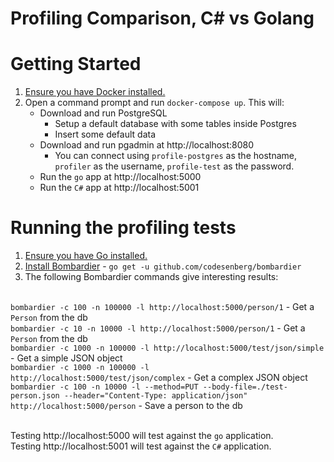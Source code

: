 # Profiling Comparison, C# vs Golang

# Getting Started

1. [Ensure you have Docker installed.](https://docs.docker.com/install/)
1. Open a command prompt and run `docker-compose up`.  This will:
    * Download and run PostgreSQL
        * Setup a default database with some tables inside Postgres
        * Insert some default data
    * Download and run pgadmin at http://localhost:8080
        * You can connect using `profile-postgres` as the hostname, `profiler` as the username, `profile-test` as the password.
    * Run the `go` app at http://localhost:5000
    * Run the `C#` app at http://localhost:5001

# Running the profiling tests

1. [Ensure you have Go installed.](https://golang.org/doc/install)
1. [Install Bombardier](https://github.com/codesenberg/bombardier) - `go get -u github.com/codesenberg/bombardier`
1. The following Bombardier commands give interesting results:

<br/>`bombardier -c 100 -n 100000 -l http://localhost:5000/person/1` - Get a `Person` from the db
<br/>`bombardier -c 10 -n 10000 -l http://localhost:5000/person/1` - Get a `Person` from the db
<br/>`bombardier -c 1000 -n 100000 -l http://localhost:5000/test/json/simple` - Get a simple JSON object
<br/>`bombardier -c 1000 -n 100000 -l http://localhost:5000/test/json/complex` - Get a complex JSON object
<br/>`bombardier -c 100 -n 10000 -l --method=PUT --body-file=./test-person.json --header="Content-Type: application/json" http://localhost:5000/person` - Save a person to the db

<br/>Testing http://localhost:5000 will test against the `go` application.
<br/>Testing http://localhost:5001 will test against the `C#` application.
